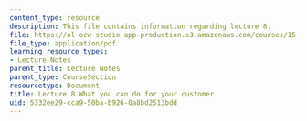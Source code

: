 ```yaml
---
content_type: resource
description: This file contains information regarding lecture 8.
file: https://ol-ocw-studio-app-production.s3.amazonaws.com/courses/15-390-new-enterprises-spring-2013/5332ee29cca950bab9260a8bd2513bdd_MIT15_390S13_lec08.pdf
file_type: application/pdf
learning_resource_types:
- Lecture Notes
parent_title: Lecture Notes
parent_type: CourseSection
resourcetype: Document
title: Lecture 8 What you can do for your customer
uid: 5332ee29-cca9-50ba-b926-0a8bd2513bdd
---
```

